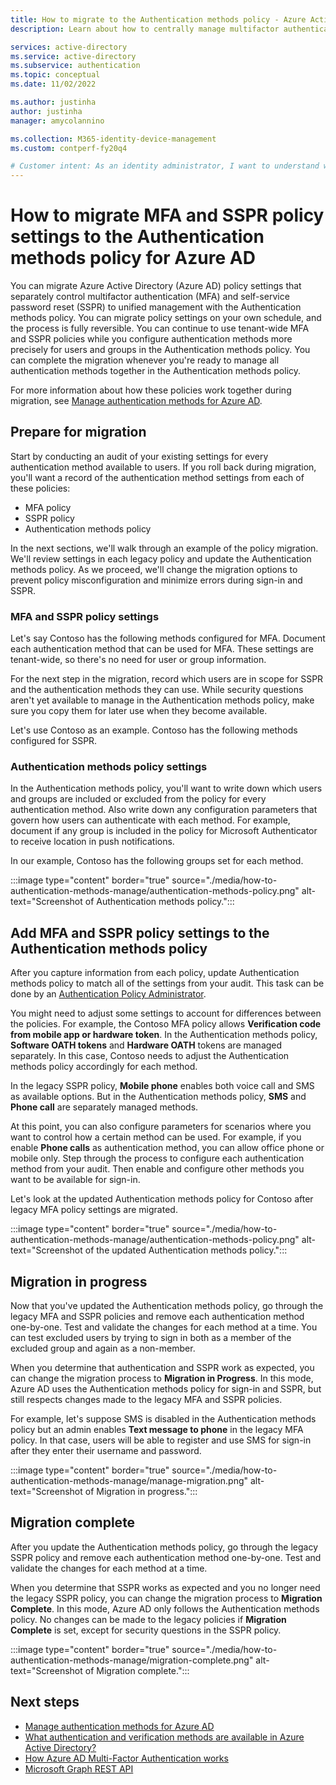 ```yaml
---
title: How to migrate to the Authentication methods policy - Azure Active Directory
description: Learn about how to centrally manage multifactor authentication (MFA) and self-service password reset (SSPR) settings in the Authentication methods policy.

services: active-directory
ms.service: active-directory
ms.subservice: authentication
ms.topic: conceptual
ms.date: 11/02/2022

ms.author: justinha
author: justinha
manager: amycolannino

ms.collection: M365-identity-device-management
ms.custom: contperf-fy20q4

# Customer intent: As an identity administrator, I want to understand what authentication options are available in Azure AD and how I can manage them.
---
```

# How to migrate MFA and SSPR policy settings to the Authentication methods policy for Azure AD

You can migrate Azure Active Directory (Azure AD) policy settings that separately control multifactor authentication (MFA) and self-service password reset (SSPR) to unified management with the Authentication methods policy. You can migrate policy settings on your own schedule, and the process is fully reversible. You can continue to use tenant-wide MFA and SSPR policies while you configure authentication methods more precisely for users and groups in the Authentication methods policy. You can complete the migration whenever you're ready to manage all authentication methods together in the Authentication methods policy. 

For more information about how these policies work together during migration, see [Manage authentication methods for Azure AD](concept-authentication-methods-manage.md).

## Prepare for migration

Start by conducting an audit of your existing settings for every authentication method available to users. If you roll back during migration, you'll want a record of the authentication method settings from each of these policies:

- MFA policy
- SSPR policy
- Authentication methods policy

In the next sections, we'll walk through an example of the policy migration. We'll review settings in each legacy policy and update the Authentication methods policy. As we proceed, we'll change the migration options to prevent policy misconfiguration and minimize errors during sign-in and SSPR. 

### MFA and SSPR policy settings

Let's say Contoso has the following methods configured for MFA. Document each authentication method that can be used for MFA. These settings are tenant-wide, so there's no need for user or group information.  


For the next step in the migration, record which users are in scope for SSPR and the authentication methods they can use. While security questions aren't yet available to manage in the Authentication methods policy, make sure you copy them for later use when they become available. 

Let's use Contoso as an example. Contoso has the following methods configured for SSPR.



### Authentication methods policy settings

In the Authentication methods policy, you'll want to write down which users and groups are included or excluded from the policy for every authentication method. Also write down any configuration parameters that govern how users can authenticate with each method. For example, document if any group is included in the policy for Microsoft Authenticator to receive location in push notifications. 

<!--- Any report they can use?--->

In our example, Contoso has the following groups set for each method.

:::image type="content" border="true" source="./media/how-to-authentication-methods-manage/authentication-methods-policy.png" alt-text="Screenshot of Authentication methods policy.":::


## Add MFA and SSPR policy settings to the Authentication methods policy

After you capture information from each policy, update Authentication methods policy to match all of the settings from your audit. This task can be done by an [Authentication Policy Administrator](../roles/permissions-reference.md#authentication-policy-administrator).  

You might need to adjust some settings to account for differences between the policies. For example, the Contoso MFA policy allows **Verification code from mobile app or hardware token**. In the Authentication methods policy, **Software OATH tokens** and **Hardware OATH** tokens are managed separately. In this case, Contoso needs to adjust the Authentication methods policy accordingly for each method.  

In the legacy SSPR policy, **Mobile phone** enables both voice call and SMS as available options. But in the Authentication methods policy, **SMS** and **Phone call** are separately managed methods. 

At this point, you can also configure parameters for scenarios where you want to control how a certain method can be used. For example, if you enable **Phone calls** as authentication method, you can allow office phone or mobile only. Step through the process to configure each authentication method from your audit. Then enable and configure other methods you want to be available for sign-in.

Let's look at the updated Authentication methods policy for Contoso after legacy MFA policy settings are migrated. 

:::image type="content" border="true" source="./media/how-to-authentication-methods-manage/authentication-methods-policy.png" alt-text="Screenshot of the updated Authentication methods policy.":::

## Migration in progress

Now that you've updated the Authentication methods policy, go through the legacy MFA and SSPR policies and remove each authentication method one-by-one. Test and validate the changes for each method at a time. You can test excluded users by trying to sign in both as a member of the excluded group and again as a non-member. 

When you determine that authentication and SSPR work as expected, you can change the migration process to **Migration in Progress**. In this mode, Azure AD uses the Authentication methods policy for sign-in and SSPR, but still respects changes made to the legacy MFA and SSPR policies. 

For example, let's suppose SMS is disabled in the Authentication methods policy but an admin enables **Text message to phone** in the legacy MFA policy. In that case, users will be able to register and use SMS for sign-in after they enter their username and password. 

<!--- what if you change legacy MFA policy while **Migration in Progress** is set and then roll back to Pre-migration?--->

:::image type="content" border="true" source="./media/how-to-authentication-methods-manage/manage-migration.png" alt-text="Screenshot of Migration in progress.":::

## Migration complete

After you update the Authentication methods policy, go through the legacy SSPR policy and remove each authentication method one-by-one. Test and validate the changes for each method at a time. 

When you determine that SSPR works as expected and you no longer need the legacy SSPR policy, you can change the migration process to **Migration Complete**. In this mode, Azure AD only follows the Authentication methods policy. No changes can be made to the legacy policies if **Migration Complete** is set, except for security questions in the SSPR policy.

:::image type="content" border="true" source="./media/how-to-authentication-methods-manage/migration-complete.png" alt-text="Screenshot of Migration complete.":::

## Next steps

- [Manage authentication methods for Azure AD](concept-authentication-methods-manage.md)
- [What authentication and verification methods are available in Azure Active Directory?](concept-authentication-methods.md)
- [How Azure AD Multi-Factor Authentication works](concept-mfa-howitworks.md)
- [Microsoft Graph REST API](/graph/api/resources/authenticationmethods-overview)


